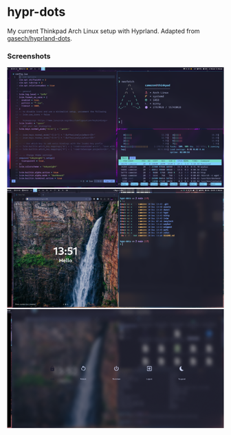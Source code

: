 
# hypr-dots

My current Thinkpad Arch Linux setup with Hyprland. Adapted from [gasech/hyprland-dots](https://github.com/gasech/hyprland).

### Screenshots
![](./assets/first_image.png)
![](./assets/second.png)
![](./assets/third.png)
